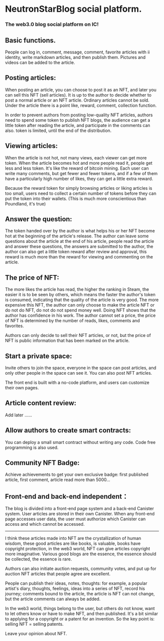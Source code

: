 # NeutronStarBlog social platform.
### The web3.0 blog social platform on IC!
## Basic functions.
People can log in, comment, message, comment, favorite articles with ii identity, write markdown articles, and then publish them. Pictures and videos can be added to the article.

## Posting articles:
When posting an article, you can choose to post it as an NFT, and later you can sell this NFT (sell articles). It is up to the author to decide whether to post a normal article or an NFT article. Ordinary articles cannot be sold. Under the article there is a point like, reward, comment, collection function.

In order to prevent authors from posting low-quality NFT articles, authors need to spend some token to publish NFT blogs, the audience can get a little token after reading the article, and participate in the comments can also. token is limited, until the end of the distribution.

## Viewing articles:
When the article is not hot, not many views, each viewer can get more token. When the article becomes hot and more people read it, people get less and less token. It's like the reward of bitcoin mining. Each user can write many comments, but get fewer and fewer tokens, and if a few of them have a particularly high number of likes, they can get a little extra reward.

Because the reward token for simply browsing articles or liking articles is too small, users need to collect a certain number of tokens before they can put the token into their wallets. (This is much more conscientious than Poundland, it's true)

## Answer the question:
The token handed over by the author is what helps his or her NFT become hot at the beginning of the article's release. The author can leave some questions about the article at the end of his article, people read the article and answer these questions, the answers are submitted to the author, the author can also get a little token reward after review and approval, this reward is much more than the reward for viewing and commenting on the article.

## The price of NFT:
The more likes the article has read, the higher the ranking in Steam, the easier it is to be seen by others, which means the faster the author's token is consumed, indicating that the quality of the article is very good. The more expensive this NFT, the author can only choose to make the article NFT or do not do NFT, do not do not spend money well. Doing NFT shows that the author has confidence in his work. The author cannot set a price, the price of NFT is determined by the number of reads, likes, comments and favorites.

Authors can only decide to sell their NFT articles, or not, but the price of NFT is public information that has been marked on the article.

## Start a private space:
Invite others to join the space, everyone in the space can post articles, and only other people in the space can see it. You can also post NFT articles.

The front end is built with a no-code platform, and users can customize their own pages.

## Article content review:
Add later ......

## Allow authors to create smart contracts:
You can deploy a small smart contract without writing any code. Code free programming is also used.

## Community NFT Badge:
Achieve achievements to get your own exclusive badge: first published article, first comment, article read more than 5000...

## Front-end and back-end independent：
The blog is divided into a front-end page system and a back-end Canister system. User articles are stored in their own Canister. When any front-end page accesses user data, the user must authorize which Canister can access and which cannot be accessed.

---

I think these articles made into NFT are the crystallization of human wisdom, these good articles are like books, is valuable, books have copyright protection, in the web3 world, NFT can give articles copyright more imaginative. Various good blogs are the essence, the essence should be collected, the essence is rare.

Authors can also initiate auction requests, community votes, and put up for auction NFT articles that people agree are excellent.

People can publish their ideas, notes, thoughts: for example, a popular artist's diary, thoughts, feelings, ideas into a series of NFT, record his journey; comments bound to the article, the article is NFT can not change, but the article comments can always be added.

In the web3 world, things belong to the user, but others do not know, want to let others know or have to make NFT, and then published. It's a bit similar to applying for a copyright or a patent for an invention. So the key point is: selling NFT = selling patents.

Leave your opinion about NFT.
